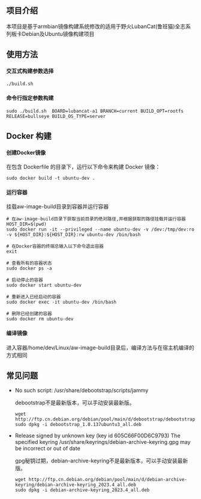 ## 项目介绍

本项目是基于armbian镜像构建系统修改的适用于野火LubanCat(鲁班猫)全志系列板卡Debian及Ubuntu镜像构建项目

## 使用方法

#### 交互式构建参数选择

`./build.sh`

#### 命令行指定参数构建

`sudo ./build.sh  BOARD=lubancat-a1 BRANCH=current BUILD_OPT=rootfs RELEASE=bullseye BUILD_OS_TYPE=server`

## Docker 构建

#### 创建Docker镜像

在包含 Dockerfile 的目录下，运行以下命令来构建 Docker 镜像：
```
sudo docker build -t ubuntu-dev .
```
#### 运行容器

挂载aw-image-build目录到容器并运行容器
```
# 在aw-image-build目录下获取当前目录的绝对路径,并根据获取的路径挂载并运行容器
HOST_DIR=$(pwd)
sudo docker run -it --privileged --name ubuntu-dev -v /dev:/tmp/dev:ro -v ${HOST_DIR}:${HOST_DIR}:rw ubuntu-dev /bin/bash

# 在Docker容器的终端总输入以下命令退出容器
exit

# 查看所有的容器状态
sudo docker ps -a

# 启动停止的容器
sudo docker start ubuntu-dev

# 重新进入已经启动的容器
sudo docker exec -it ubuntu-dev /bin/bash

# 删除已经创建的容器
sudo docker rm ubuntu-dev
```

#### 编译镜像

进入容器/home/dev/Linux/aw-image-build目录后，编译方法与在宿主机编译的方式相同

## 常见问题

-   No such script: /usr/share/debootstrap/scripts/jammy

    debootstrap不是最新版本，可以手动安装最新版。
    ```
    wget http://ftp.cn.debian.org/debian/pool/main/d/debootstrap/debootstrap_1.0.137ubuntu3_all.deb
    sudo dpkg -i debootstrap_1.0.137ubuntu3_all.deb
    ```

-   Release signed by unknown key (key id 605C66F00D6C9793)
    The specified keyring /usr/share/keyrings/debian-archive-keyring.gpg may be incorrect or out of date

    gpg秘钥过期，debian-archive-keyring不是最新版本，可以手动安装最新版。
    ```
    wget http://ftp.cn.debian.org/debian/pool/main/d/debian-archive-keyring/debian-archive-keyring_2023.4_all.deb
    sudo dpkg -i debian-archive-keyring_2023.4_all.deb
    ```

